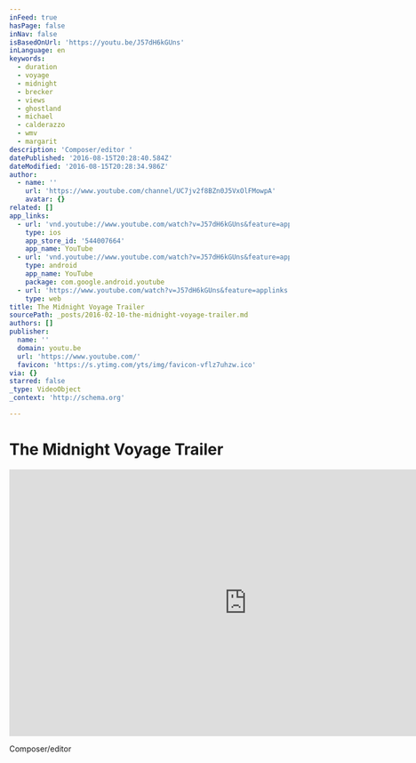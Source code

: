 ```yaml
---
inFeed: true
hasPage: false
inNav: false
isBasedOnUrl: 'https://youtu.be/J57dH6kGUns'
inLanguage: en
keywords:
  - duration
  - voyage
  - midnight
  - brecker
  - views
  - ghostland
  - michael
  - calderazzo
  - wmv
  - margarit
description: 'Composer/editor '
datePublished: '2016-08-15T20:28:40.584Z'
dateModified: '2016-08-15T20:28:34.986Z'
author:
  - name: ''
    url: 'https://www.youtube.com/channel/UC7jv2f8BZn0J5VxOlFMowpA'
    avatar: {}
related: []
app_links:
  - url: 'vnd.youtube://www.youtube.com/watch?v=J57dH6kGUns&feature=applinks'
    type: ios
    app_store_id: '544007664'
    app_name: YouTube
  - url: 'vnd.youtube://www.youtube.com/watch?v=J57dH6kGUns&feature=applinks'
    type: android
    app_name: YouTube
    package: com.google.android.youtube
  - url: 'https://www.youtube.com/watch?v=J57dH6kGUns&feature=applinks'
    type: web
title: The Midnight Voyage Trailer
sourcePath: _posts/2016-02-10-the-midnight-voyage-trailer.md
authors: []
publisher:
  name: ''
  domain: youtu.be
  url: 'https://www.youtube.com/'
  favicon: 'https://s.ytimg.com/yts/img/favicon-vflz7uhzw.ico'
via: {}
starred: false
_type: VideoObject
_context: 'http://schema.org'

---
```

# The Midnight Voyage Trailer

<iframe src="https://cdn.embedly.com/widgets/media.html?src=https%3A%2F%2Fwww.youtube.com%2Fembed%2FJ57dH6kGUns%3Ffeature%3Doembed&amp;url=https%3A%2F%2Fwww.youtube.com%2Fwatch%3Fv%3DJ57dH6kGUns%26feature%3Dyoutu.be&amp;image=https%3A%2F%2Fi.ytimg.com%2Fvi%2FJ57dH6kGUns%2Fhqdefault.jpg&amp;key=b7d04c9b404c499eba89ee7072e1c4f7&amp;type=text%2Fhtml&amp;schema=youtube" width="854" height="480" scrolling="no" frameborder="0" allowfullscreen="allowfullscreen" style=""></iframe>

Composer/editor